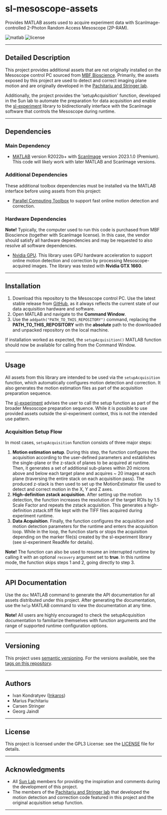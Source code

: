 # sl-mesoscope-assets
Provides MATLAB assets used to acquire experiment data with ScanImage-controlled 2-Photon Random Access Mesoscope 
(2P-RAM).

![matlab](https://img.shields.io/badge/matlab-R2022b%2B-orange)
![license](https://img.shields.io/badge/license-GPLv3-blue)

___

## Detailed Description

This project provides additional assets that are not originally installed on the Mesoscope control PC sourced from 
[MBF Bioscience](https://www.mbfbioscience.com/). Primarily, the assets exposed by this project are used to detect and 
correct imaging plane motion and are originally developed in the 
[Pachitariu and Stringer lab](https://mouseland.github.io/). 

Additionally, the project provides the 'setupAcquisition' function, developed in the Sun lab to automate the preparation
for data acquisition and enable the [sl-experiment](https://github.com/Sun-Lab-NBB/sl-experiment) library to 
bidirectionally interface with the ScanImage software that controls the Mesoscope during runtime.

___

## Dependencies

### Main Dependency
- [MATLAB](https://www.mathworks.com/products/matlab.html) version R2022b+ with 
[ScanImage](https://www.mbfbioscience.com/products/scanimage/) version 2023.1.0 (Premium). This code will likely work 
with later MATLAB and ScanImage versions.

### Additional Dependencies
These additional toolbox dependencies must be installed via the MATLAB interface before using assets from this project:
- [Parallel Computing Toolbox](https://www.mathworks.com/products/parallel-computing.html) to support fast online 
motion detection and correction.

### Hardware Dependencies
**Note!** Typically, the computer used to run this code is purchased from MBF Bioscience (together with ScanImage 
license). In this case, the vendor should satisfy all hardware dependencies and may be requested to also resolve all 
software dependencies.

- [Nvidia GPU](https://www.nvidia.com/en-us/). This library uses GPU hardware acceleration to support online motion 
detection and correction by processing Mesoscope-acquired images. The library was tested with **Nvidia GTX 1660**.
___

## Installation

1. Download this repository to the Mesoscope control PC. Use the latest stable release from 
   [GitHub](https://github.com/Sun-Lab-NBB/sl-mesoscope-assets/releases), as it always reflects the current state of 
   our data acquisition hardware and software.
2. Open MATLAB and navigate to the **Command Window**.
3. Use the `addpath("PATH_TO_THIS_REPOSITORY")` command, replacing the **PATH_TO_THIS_REPOSITORY** with the **absolute**
   path to the downloaded and unpacked repository on the local machine.

If installation worked as expected, the `setupAcquisition()` MATLAB function should now be available for calling from 
the Command Window.
___

## Usage

All assets from this library are intended to be used via the `setupAcquisition` function, which automatically configures
motion detection and correction. It also generates the motion estimation files as part of the acquisition preparation 
sequence.

The [sl-experiment](https://github.com/Sun-Lab-NBB/sl-experiment) advises the user to call the setup function as part of 
the broader Mesoscope preparation sequence. While it is possible to use provided assets outside the sl-experiment 
context, this is not the intended use pattern.

### Acquisition Setup Flow

In most cases, `setupAcquisition` function consists of three major steps:
1. **Motion estimation setup**. During this step, the function configures the acquisition according to the user-defined 
   parameters and establishes the single-plane or the z-stack of planes to be acquired at runtime. Then, it generates a 
   set of additional sub-planes within 20 microns above and below each target plane and acquires ~ 20 images at each 
   plane (traversing the entire stack on each acquisition pass). The produced z-stack is then used to set up the 
   MotionEstimator file used to detect and correct motion in the X, Y and Z axes.
2. **High-definition zstack acquisition**. After setting up the motion detection, the function increases the resolution
   of the target ROIs by 1.5 Scale Factor and repeats the zstack acquisition. This generates a high-definition 
   zstack.tiff file kept with the TIFF files acquired during experiment runtime.
3. **Data Acquisition**. Finally, the function configures the acquisition and motion detection parameters for the 
   runtime and enters the acquisition loop. While in the loop, the function starts or stops the acquisition depending on 
   the marker file(s) created by the sl-experiment library (see sl-experiment ReadMe for details).

**Note!** The function can also be used to resume an interrupted runtime by calling it with an optional `recovery` 
argument set to **true**. In this runtime mode, the function skips steps 1 and 2, going directly to step 3.
___

## API Documentation

Use the `doc` MATLAB command to generate the API documentation for all assets distributed under this project. 
After generating the documentation, use the `help` MATLAB command to view the documentation at any time.

**Note!** All users are highly encouraged to check the setupAcquisition documentation to familiarize themselves with 
function arguments and the range of supported runtime configuration options.

___

## Versioning

This project uses [semantic versioning](https://semver.org/). For the versions available, see the 
[tags on this repository](https://github.com/Sun-Lab-NBB/sl-mesoscope-assets/tags).

---

## Authors

- Ivan Kondratyev ([Inkaros](https://github.com/Inkaros))
- Marius Pachitariu
- Carsen Stringer
- Georg Jaindl

---

## License

This project is licensed under the GPL3 License: see the [LICENSE](LICENSE) file for details.

---

## Acknowledgments

- All [Sun Lab](https://neuroai.github.io/sunlab/) members for providing the inspiration and comments during the
  development of this project.
- The members of the [Pachitariu and Stringer lab](https://mouseland.github.io/) that developed the motion detection
  and correction code featured in this project and the original acquisition setup function.

---